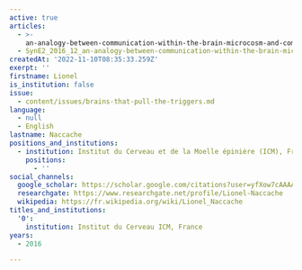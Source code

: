 ```yaml
---
active: true
articles:
  - >-
    an-analogy-between-communication-within-the-brain-microcosm-and-communication-within-the-societal-macrocosm
  - SynE2_2016_12_an-analogy-between-communication-within-the-brain-microcosm-
createdAt: '2022-11-10T08:35:33.259Z'
exerpt: ''
firstname: Lionel
is_institution: false
issue:
  - content/issues/brains-that-pull-the-triggers.md
language:
  - null
  - English
lastname: Naccache
positions_and_institutions:
  - institution: Institut du Cerveau et de la Moelle épinière (ICM), France
    positions:
      - ''
social_channels:
  google_scholar: https://scholar.google.com/citations?user=yfXow7cAAAAJ&hl=fr
  researchgate: https://www.researchgate.net/profile/Lionel-Naccache
  wikipedia: https://fr.wikipedia.org/wiki/Lionel_Naccache
titles_and_institutions:
  '0':
    institution: Institut du Cerveau ICM, France
years:
  - 2016

---
```

